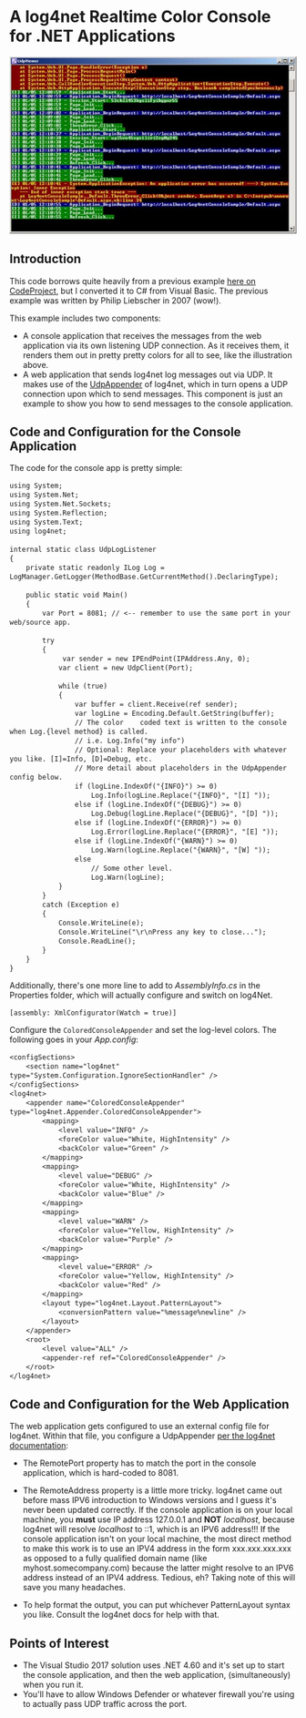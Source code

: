 # A log4net Realtime Color Console for .NET Applications #

![](img/AspLog4netColorConsole.jpg)


## Introduction ##

This code borrows quite heavily from a previous example [here on CodeProject](https://www.codeproject.com/Articles/17345/A-log4net-Realtime-Color-Console-for-ASP-NET), but I converted it to C# from Visual Basic.  The previous example was written by Philip Liebscher in 2007 (wow!).

This example includes two components:

- A console application that receives the messages from the web application via its own listening UDP connection.  As it receives them, it renders them out in pretty pretty colors for all to see, like the illustration above.
- A web application that sends log4net log messages out via UDP.  It makes use of the [UdpAppender](http://logging.apache.org/log4net/release/config-examples.html#udpappender) of log4net, which in turn opens a UDP connection upon which to send messages.  This component is just an example to show you how to send messages to the console application. 
  
## Code and Configuration for the Console Application ##
The code for the console app is pretty simple:

	using System;
	using System.Net;
	using System.Net.Sockets;
	using System.Reflection;
	using System.Text;
	using log4net;

	internal static class UdpLogListener
	{
		private static readonly ILog Log = LogManager.GetLogger(MethodBase.GetCurrentMethod().DeclaringType);

		public static void Main()
		{
			var Port = 8081; // <-- remember to use the same port in your web/source app.

			try
			{
				 var sender = new IPEndPoint(IPAddress.Any, 0);
				var client = new UdpClient(Port);

				while (true)
				{
					var buffer = client.Receive(ref sender);
					var logLine = Encoding.Default.GetString(buffer);
					// The color	coded text is written to the console when Log.{level method} is called.
					// i.e. Log.Info("my info")
					// Optional: Replace your placeholders with whatever you like. [I]=Info, [D]=Debug, etc.
					// More detail about placeholders in the UdpAppender config below.
					if (logLine.IndexOf("{INFO}") >= 0)
						Log.Info(logLine.Replace("{INFO}", "[I] "));
					else if (logLine.IndexOf("{DEBUG}") >= 0)
						Log.Debug(logLine.Replace("{DEBUG}", "[D] "));
					else if (logLine.IndexOf("{ERROR}") >= 0)
						Log.Error(logLine.Replace("{ERROR}", "[E] "));
					else if (logLine.IndexOf("{WARN}") >= 0)
						Log.Warn(logLine.Replace("{WARN}", "[W] "));
					else
						// Some other level.
						Log.Warn(logLine);
				}
			}
			catch (Exception e)
			{
				Console.WriteLine(e);
				Console.WriteLine("\r\nPress any key to close...");
				Console.ReadLine();
			}
		}
	}

Additionally, there's one more line to add to *AssemblyInfo.cs* in the Properties folder, which will actually configure and switch on log4Net.

    [assembly: XmlConfigurator(Watch = true)]

Configure the `ColoredConsoleAppender` and set the log-level colors. The following goes in your *App.config*:

	<configSections>
		<section name="log4net" type="System.Configuration.IgnoreSectionHandler" />
	</configSections>
	<log4net>
		<appender name="ColoredConsoleAppender" type="log4net.Appender.ColoredConsoleAppender">
			<mapping>
				<level value="INFO" />
				<foreColor value="White, HighIntensity" />
				<backColor value="Green" />
			</mapping>
			<mapping>
				<level value="DEBUG" />
				<foreColor value="White, HighIntensity" />
				<backColor value="Blue" />
			</mapping>
			<mapping>
				<level value="WARN" />
				<foreColor value="Yellow, HighIntensity" />
				<backColor value="Purple" />
			</mapping>
			<mapping>
				<level value="ERROR" />
				<foreColor value="Yellow, HighIntensity" />
				<backColor value="Red" />
			</mapping>
			<layout type="log4net.Layout.PatternLayout">
				<conversionPattern value="%message%newline" />
			</layout>
		</appender>
		<root>
			<level value="ALL" />
			<appender-ref ref="ColoredConsoleAppender" />
		</root>
	</log4net>

## Code and Configuration for the Web Application ##
The web application gets configured to use an external config file for log4net.  Within that file, you configure a UdpAppender [per the log4net documentation](https://logging.apache.org/log4net/release/config-examples.html):

-   The RemotePort property has to match the port in the console application, which is hard-coded to 8081.
-   The RemoteAddress property is a little more tricky.  log4net came out before mass IPV6 introduction to Windows versions and I guess it's never been updated correctly.  If the console application is on your local machine, you **must** use IP address 127.0.0.1 and **NOT** *localhost*, because log4net will resolve *localhost* to ::1, which is an IPV6 address!!!  If the console application isn't on your local machine, the most direct method to make this work is to use an IPV4 address in the form xxx.xxx.xxx.xxx as opposed to a fully qualified domain name (like myhost.somecompany.com) because the latter might resolve to an IPV6 address instead of an IPV4 address.  Tedious, eh?  Taking note of this will save you many headaches.
-   To help format the output, you can put whichever PatternLayout syntax you like.  Consult the log4net docs for help with that.


	<log4net>
		<appender name="UdpAppender" type="log4net.Appender.UdpAppender">
			<param name="RemoteAddress" value="127.0.0.1" />
			<param name="RemotePort" value="8081" />
			<layout type="log4net.Layout.PatternLayout" value="{%level}%date{MM/dd HH:mm:ss} - %message" />
		</appender>
		<root>
			<level value="ALL" />
			<appender-ref ref="UdpAppender" />
		</root>
	</log4net>

## Points of Interest ##

- The Visual Studio 2017 solution uses .NET 4.60 and it's set up to start the console application, and then the web application, (simultaneously) when you run it.
- You'll have to allow Windows Defender or whatever firewall you're using to actually pass UDP traffic across the port.

